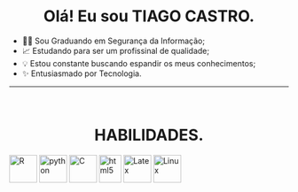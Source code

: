 <h1 align="center"> Olá! Eu sou TIAGO CASTRO. </h1>



- 👨‍💻 Sou Graduando em Segurança da Informação;
- 📈 Estudando para ser um profissinal de qualidade; 
- 💡 Estou constante buscando espandir os meus conhecimentos;
- ✨ Entusiasmado por Tecnologia.


 ****
 
<div style="display: inline_block"><br> 
 <h1 align="center"> HABILIDADES. </h1>
      <img align="center" alt="R" height="50" width="50" src="https://cdn.jsdelivr.net/gh/devicons/devicon/icons/r/r-original.svg"> 
      <img align="center" alt="python" height="50" width="50" src="https://cdn.jsdelivr.net/gh/devicons/devicon/icons/python/python-original.svg">
      <img align="center" alt="C" height="50" width="50" src="https://cdn.jsdelivr.net/gh/devicons/devicon/icons/c/c-original.svg"> 
      <img align="center" alt="html5" height="50" width="40" src="https://cdn.jsdelivr.net/gh/devicons/devicon/icons/html5/html5-original.svg">
      <img align="center" alt="Latex" height="50" width="50" src="https://cdn.jsdelivr.net/gh/devicons/devicon/icons/latex/latex-original.svg">
      <img align="center" alt="Linux" height="50" width="50" src="https://cdn.jsdelivr.net/gh/devicons/devicon/icons/linux/linux-plain.svg">
          
 
</div>  
 
   
 
 
